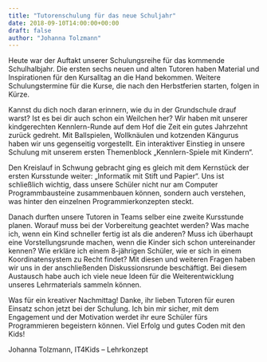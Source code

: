 ```yaml
---
title: "Tutorenschulung für das neue Schuljahr"
date: 2018-09-10T14:00:00+00:00
draft: false
author: "Johanna Tolzmann"
---
```


Heute war der Auftakt unserer Schulungsreihe für das kommende Schulhalbjahr. Die ersten sechs neuen und alten Tutoren haben Material und Inspirationen für den Kursalltag an die Hand bekommen. Weitere Schulungstermine für die Kurse, die nach den Herbstferien starten, folgen in Kürze.

Kannst du dich noch daran erinnern, wie du in der Grundschule drauf warst? Ist es bei dir auch schon ein Weilchen her? Wir haben mit unserer kindgerechten Kennlern-Runde auf dem Hof die Zeit ein gutes Jahrzehnt zurück gedreht. Mit Ballspielen, Wollknäulen und kotzenden Kängurus haben wir uns gegenseitig vorgestellt. Ein interaktiver Einstieg in unsere Schulung mit unserem ersten Themenblock „Kennlern-Spiele mit Kindern“.

Den Kreislauf in Schwung gebracht ging es gleich mit dem Kernstück der ersten Kursstunde weiter: „Informatik mit Stift und Papier“. Uns ist schließlich wichtig, dass unsere Schüler nicht nur am Computer Programmbausteine zusammenbauen können, sondern auch verstehen, was hinter den einzelnen Programmierkonzepten steckt.

Danach durften unsere Tutoren in Teams selber eine zweite Kursstunde planen. Worauf muss bei der Vorbereitung geachtet werden? Was mache ich, wenn ein Kind schneller fertig ist als die anderen? Muss ich überhaupt eine Vorstellungsrunde machen, wenn die Kinder sich schon untereinander kennen? Wie erkläre ich einem 8-jährigen Schüler, wie er sich in einem Koordinatensystem zu Recht findet? Mit diesen und weiteren Fragen haben wir uns in der anschließenden Diskussionsrunde beschäftigt. Bei diesem Austausch habe auch ich viele neue Ideen für die Weiterentwicklung unseres Lehrmaterials sammeln können.

Was für ein kreativer Nachmittag! Danke, ihr lieben Tutoren für euren Einsatz schon jetzt bei der Schulung. Ich bin mir sicher, mit dem Engagement und der Motivation werdet ihr eure Schüler fürs Programmieren begeistern können. Viel Erfolg und gutes Coden mit den Kids!

Johanna Tolzmann, IT4Kids – Lehrkonzept
